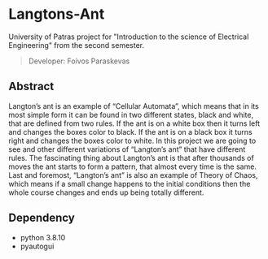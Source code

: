 # Langtons-Ant

University of Patras project for "Introduction to the science of Electrical Engineering" from the second semester.

>Developer: Foivos Paraskevas

## Abstract

Langton’s ant is an example of “Cellular Automata”, which means that in its most simple form it can be 
found in two different states, black and white, that are defined from two rules. If the ant is on a white 
box then it turns left and changes the boxes color to black. If the ant is on a black box it turns right 
and changes the boxes color to white. In this project we are going to see and other different variations 
of “Langton’s ant” that have different rules. The fascinating thing about Langton’s ant is that after 
thousands of moves the ant starts to form a pattern, that almost every time is the same. Last and foremost, 
“Langton’s ant” is also an example of Theory of Chaos, which means if a small change happens to the initial 
conditions then the whole course changes and ends up being totally different.

## Dependency

- python 3.8.10
- pyautogui
